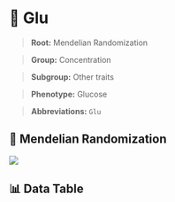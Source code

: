 # 🧪 Glu

> **Root:** Mendelian Randomization

> **Group:** Concentration  

> **Subgroup:** Other traits

> **Phenotype:** Glucose  

> **Abbreviations:** `Glu`

## 🧬 Mendelian Randomization  

<img src="/MR/Figures/Inverse/Glu.png"/>


## 📊 Data Table


<CsvTableMRI src="/MR_Data/Inverse/Glu.csv"/>
